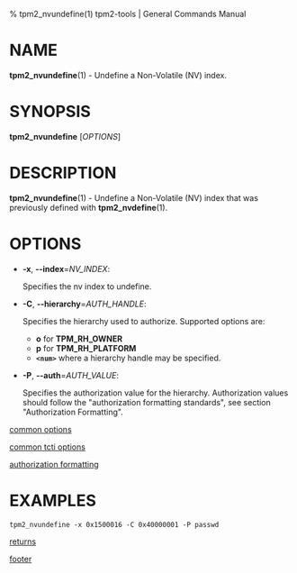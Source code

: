 % tpm2_nvundefine(1) tpm2-tools | General Commands Manual

# NAME

**tpm2_nvundefine**(1) - Undefine a Non-Volatile (NV) index.

# SYNOPSIS

**tpm2_nvundefine** [*OPTIONS*]

# DESCRIPTION

**tpm2_nvundefine**(1) - Undefine a Non-Volatile (NV) index that was previously
defined with **tpm2_nvdefine**(1).

# OPTIONS

  * **-x**, **\--index**=_NV\_INDEX_:

    Specifies the nv index to undefine.

  * **-C**, **\--hierarchy**=_AUTH\_HANDLE_:

    Specifies the hierarchy used to authorize.
    Supported options are:
      * **o** for **TPM_RH_OWNER**
      * **p** for **TPM_RH_PLATFORM**
      * **`<num>`** where a hierarchy handle may be specified.

  * **-P**, **\--auth**=_AUTH\_VALUE_:

    Specifies the authorization value for the hierarchy. Authorization values
    should follow the "authorization formatting standards", see section
    "Authorization Formatting".

[common options](common/options.md)

[common tcti options](common/tcti.md)

[authorization formatting](common/authorizations.md)

# EXAMPLES

```
tpm2_nvundefine -x 0x1500016 -C 0x40000001 -P passwd
```

[returns](common/returns.md)

[footer](common/footer.md)
